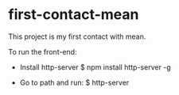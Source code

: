 # first-contact-mean
This project is my first contact with mean.

To run the front-end:
- Install http-server
$ npm install http-server -g

- Go to path and run:
$ http-server
